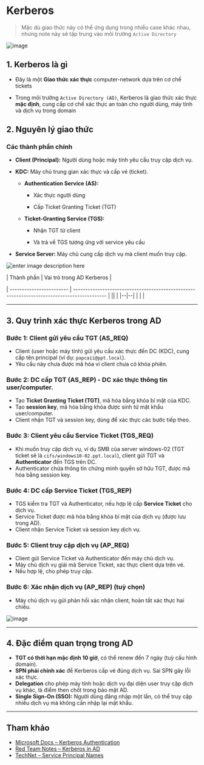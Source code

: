 
# Kerberos

> Mặc dù giao thức này có thể ứng dụng trong nhiều case khác nhau, nhưng note này sẽ tập trung vào môi trường `Active Directory`

![image](https://github.com/user-attachments/assets/d7c20032-1048-4e87-9151-0c83a7506fc9)

## 1. Kerberos là gì

- Đây là một **Giao thức xác thực** computer-network dựa trên cơ chế tickets

- Trong môi trường `Active Directory (AD)`, Kerberos là giao thức xác thực **mặc định**, cung cấp cơ chế xác thực an toàn cho người dùng, máy tính và dịch vụ trong domain

## 2. Nguyên lý giao thức

### Các thành phần chính

- **Client (Principal):** Người dùng hoặc máy tính yêu cầu truy cập dịch vụ.

- **KDC:** Máy chủ trung gian xác thực và cấp vé (ticket).

	- **Authentication Service (AS):**

		- Xác thực người dùng

		- Cấp Ticket Granting Ticket (TGT)

	- **Ticket-Granting Service (TGS):**

		- Nhận TGT từ client

		- Và trả về TGS tương ứng với service yêu cầu

- **Service Server:** Máy chủ cung cấp dịch vụ mà client muốn truy cập.

![enter image description here](https://miro.medium.com/v2/resize:fit:1400/1*t5vk4uW18Rs0CB_lJJvBvw.png)

| Thành phần | Vai trò trong AD Kerberos |

| ------------------------ | ------------------------------------------------------------------------------------------- |
||  |
|--|--|
|  |  |

---

## 3. Quy trình xác thực Kerberos trong AD 
### Bước 1: Client gửi yêu cầu TGT (AS_REQ) 
- Client (user hoặc máy tính) gửi yêu cầu xác thực đến DC (KDC), cung cấp tên principal (ví dụ: `papcaii@ppt.local`). 
- Yêu cầu này chưa được mã hóa vì client chưa có khóa phiên. 
### Bước 2: DC cấp TGT (AS_REP) - DC xác thực thông tin user/computer. 
- Tạo **Ticket Granting Ticket (TGT)**, mã hóa bằng khóa bí mật của KDC. 
- Tạo **session key**, mã hóa bằng khóa được sinh từ mật khẩu user/computer. 
- Client nhận TGT và session key, dùng để xác thực các bước tiếp theo. 
### Bước 3: Client yêu cầu Service Ticket (TGS_REQ) 
- Khi muốn truy cập dịch vụ, ví dụ SMB của server windows-02 (TGT ticket sẽ là `cifs/windows10-02.ppt.local`), client gửi TGT và **Authenticator** đến TGS trên DC. 
- Authenticator chứa thông tin chứng minh quyền sở hữu TGT, được mã hóa bằng session key. 
### Bước 4: DC cấp Service Ticket (TGS_REP) 
- TGS kiểm tra TGT và Authenticator, nếu hợp lệ cấp **Service Ticket** cho dịch vụ. 
- Service Ticket được mã hóa bằng khóa bí mật của dịch vụ (được lưu trong AD). 
- Client nhận Service Ticket và session key dịch vụ. 
### Bước 5: Client truy cập dịch vụ (AP_REQ) 
- Client gửi Service Ticket và Authenticator đến máy chủ dịch vụ. 
- Máy chủ dịch vụ giải mã Service Ticket, xác thực client dựa trên vé. 
- Nếu hợp lệ, cho phép truy cập. 
### Bước 6: Xác nhận dịch vụ (AP_REP) (tuỳ chọn) 
- Máy chủ dịch vụ gửi phản hồi xác nhận client, hoàn tất xác thực hai chiều. 

![image](https://github.com/user-attachments/assets/8593f766-86bd-49bf-81fa-60453be056ac)

---

## 4. Đặc điểm quan trọng trong AD 
- **TGT có thời hạn mặc định 10 giờ**, có thể renew đến 7 ngày (tuỳ cấu hình domain). 
- **SPN phải chính xác** để Kerberos cấp vé đúng dịch vụ. Sai SPN gây lỗi xác thực. 
- **Delegation** cho phép máy tính hoặc dịch vụ đại diện user truy cập dịch vụ khác, là điểm then chốt trong bảo mật AD. 
- **Single Sign-On (SSO):** Người dùng đăng nhập một lần, có thể truy cập nhiều dịch vụ mà không cần nhập lại mật khẩu. 
---

## Tham khảo 
- [Microsoft Docs – Kerberos Authentication](https://docs.microsoft.com/en-us/windows-server/security/kerberos/kerberos-authentication-overview) 
- [Red Team Notes – Kerberos in AD](https://dmcxblue.gitbook.io/red-team-notes/active-directory/introduction/kerberos) 
- [TechNet – Service Principal Names](https://docs.microsoft.com/en-us/windows/win32/ad/service-principal-names)

